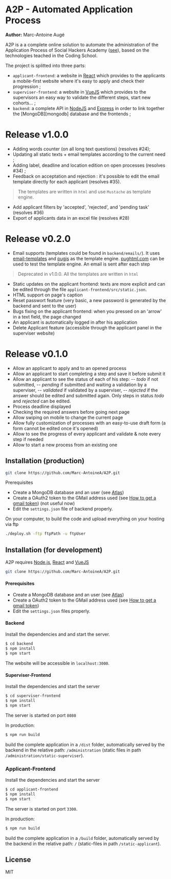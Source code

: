 
# A2P - Automated Application Process
**Author:** Marc-Antoine Augé

A2P is a a complete online solution to automate the administration of the Application Process of Social Hackers Academy ([see][sha-website]), based on the technologies teached in the Coding School.

The project is splitted into three parts:
  - `applicant-frontend`: a website in [React][react] which provides to the applicants a mobile-first website where it's easy to apply and check their progression ;
  - `superviser-frontend`: a website in [VueJS][vuejs] which provides to the supervisors an easy way to validate the different steps, start new cohorts... ;
  - `backend`: a complete API in [NodeJS][nodejs] and [Express][express] in order to link together the [MongoDB][mongodb] database and the frontends ;

# Release v1.0.0

- Adding words counter (on all long text questions) (resolves #24);
- Updating all static texts + email templates according to the current need ;
- Adding label, deadline and location edition on open processes (resolves #34) ; 
- Feedback on acceptation and rejection : it's possible to edit the email template directly for each applicant (resolves #35).
> The templates are written in `html` and use `Mustache` as template engine. 
- Add applicant filters by 'accepted', 'rejected', and 'pending task' (resolves #36)
- Export of applicants data in an excel file (resolves #28)

# Release v0.2.0
  - Email supports (templates could be found in `backend/emails/`). It uses [email-templates][email-templates] and [pugjs][pugjs] as the template engine. [pughtml.com][pughtml] can be used to test the template engine. An email is sent after each step
  > Deprecated in v1.0.0. All the templates are written in `html`
  - Static updates on the applicant frontend: texts are more explicit and can be edited through the file `applicant-frontend/src/static.json`.
  - HTML support on page's caption
  - Reset passwort feature (very basic, a new password is generated by the backend and sent to the user)
  - Bugs fixing on the applicant frontend: when you pressed on an 'arrow' in a text field, the page changed
  - An applicant is automatically logged in after his application
  - Delete Applicant feature (accessible through the applicant panel in the superviser website)


# Release v0.1.0  

  - Allow an applicant to apply and to an opened process
  - Allow an applicant to start completing a step and save it before submit it
  - Allow an applicant to see the status of each of his step:
  -- *todo* if not submitted,
  -- *pending* if submitted and waiting a validation by a superviser,
  -- *validated* if validated by a superviser,
  -- *rejected* if the answer should be edited and submitted again.
    Only steps in status *todo* and *rejected* can be edited.
  - Process deadline displayed
  - Checking the required answers before going next page
  - Allow swiping on mobile to change the current page
  - Allow fully customization of processes with an easy-to-use draft form (a form cannot be edited once it's opened)
  - Allow to see the progress of every applicant and validate & note every step if needed
  - Allow to start a new process from an existing one


## Installation (production)

```sh
git clone https://github.com/Marc-AntoineA/A2P.git
```

Prerequisites
- Create a MongoDB database and an user (see [Atlas][atlas])
- Create a OAuth2 token to the GMail address used (see [How to get a gmail token][nodemailer-setup]) (not useful now)
- Edit the `settings.json` file of backend properly.

On your computer, to build the code and upload everything on your hosting via ftp
```sh
./deploy.sh -ftp ftpPath -u ftpUser
```

## Installation (for development)

A2P requires [Node.js][nodejs], [React][react] and [VueJS][vuejs]

```sh
git clone https://github.com/Marc-AntoineA/A2P.git
```

#### Prerequisites
- Create a MongoDB database and an user (see [Atlas][atlas])
- Create a OAuth2 token to the GMail address used (see [How to get a gmail token][nodemailer-setup])
- Edit the `settings.json` files properly.

#### Backend
Install the dependencies and and start the server.

```sh
$ cd backend
$ npm install
$ npm start
```
The website will be accessible in `localhost:3000`.

#### Superviser-Frontend
Install the dependencies and start the server
```sh
$ cd superviser-frontend
$ npm install
$ npm start
```
The server is started on port `8080`

In production:
```sh
$ npm run build
```
build the complete application in a `/dist` folder, automatically served by the backend in the relative path: `/administration` (static files in path `/administration/static-superviser`).

### Applicant-Frontend

Install the dependencies and start the server
```sh
$ cd applicant-frontend
$ npm install
$ npm start
```
The server is started on port `3300`.

In production:
```sh
$ npm run build
```
build the complete application in a `/build` folder, automatically served by the backend in the relative path: `/` (static-files in path `/static-applicant`).

License
----
MIT


[//]: # (These are reference links used in the body of this note and get stripped out when the markdown processor does its job. There is no need to format nicely because it shouldn't be seen. Thanks SO - http://stackoverflow.com/questions/4823468/store-comments-in-markdown-syntax)

   [sha-website]: <https://socialhackersacademy.org>
   [express]: <http://expressjs.com>
   [vuejs]: <https://vuejs.org>
   [react]: <http://reactjs.org>
   [react-bootstrap]: <hhttps://react-bootstrap.github.io/>
   [element]: <https://element.eleme.io>
   [nodejs]: <https://nodejs.org>
   [npm]: <https://npmjs.com>
   [nodemailer-setup]: <https://stackoverflow.com/questions/24098461/nodemailer-gmail-what-exactly-is-a-refresh-token-and-how-do-i-get-one>
   [atlas]: <https://cloud.mongodb.com/user>
   [email-templates]: <https://email-templates.js.org/>
   [pugjs]:<ttps://pugjs.org>
   [pughtml]:<https://pughtml.com>
